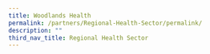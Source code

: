 ```yaml
---
title: Woodlands Health
permalink: /partners/Regional-Health-Sector/permalink/
description: ""
third_nav_title: Regional Health Sector
---
```

